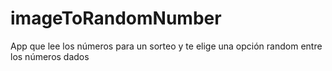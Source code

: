 # imageToRandomNumber
App que lee los números para un sorteo y te elige una opción random entre los números dados
